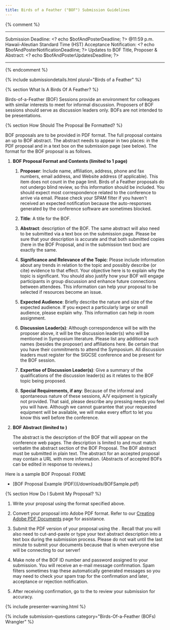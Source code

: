 ```yaml
---
title: Birds of a Feather ("BOF") Submission Guidelines
---
```


{% comment %}
  ------------------------------------------------- --------------------------------------------------
  Submission Deadline:                              \<? echo \$bofAndPosterDeadline; ?\>
  @11:59 p.m. Hawaii-Aleutian Standard Time (HST)
  Acceptance Notification:                          \<? echo \$bofAndPosterNotificationDeadline; ?\>
  Updates to BOF Title, Proposer & Abstract:        \<? echo \$bofAndPosterUpdatesDeadline; ?\>
  ------------------------------------------------- --------------------------------------------------
{% endcomment %}

{% include submissiondetails.html plural="Birds of a Feather" %}

{% section What Is A Birds Of A Feather? %}

Birds-of-a-Feather (BOF) Sessions provide an environment for colleagues
with similar interests to meet for informal discussion. Proposers of BOF
sessions should serve as discussion leaders only. BOFs are not intended
to be presentations.

{% section How Should The Proposal Be Formatted? %}

BOF proposals are to be provided in PDF format. The full proposal
contains an up to BOF abstract. The abstract needs to appear in two
places: in the PDF proposal and in a text box on the submission page
(see below). The format for the BOF proposal is as follows.

1.  **BOF Proposal Format and Contents (limited to 1 page)**

    1.  **Proposer**: Include name, affiliation, address, phone and fax
        numbers, email address, and Website address (if applicable).
        This item does not count in the page limit. Birds of a Feather
        proposals do not undergo blind review, so this information
        should be included. You should expect most correspondence
        related to the conference to arrive via email. Please check your
        SPAM filter if you haven't received an expected notification
        because the auto-responses generated by the conference software
        are sometimes blocked.
        
    2.  **Title**: A title for the BOF.
    
    3.  **Abstract**: description of the BOF. The same abstract will
        also need to be submitted via a text box on the submission page.
        Please be sure that your description is accurate and that both
        submitted copies (here in the BOF Proposal, and in the
        submission text box) are exactly the same.
        
    4.  **Significance and Relevance of the Topic**: Please include
        information about any trends in relation to the topic and
        possibly describe (or cite) evidence to that effect. Your
        objective here is to explain why the topic is significant. You
        should also justify how your BOF will engage participants in
        group discussion and enhance future connections between
        attendees. This information can help your proposal to be
        selected if resources become an issue.
        
    5.  **Expected Audience**: Briefly describe the nature and size of
        the expected audience. If you expect a particularly large or
        small audience, please explain why. This information can help in
        room assignment.
        
    6.  **Discussion Leader(s)**: Although correspondence will be with
        the proposer above, it will be the discussion leader(s) who will
        be mentioned in Symposium literature. Please list any additional
        such names (besides the proposer) and affiliations here. Be
        certain that you have their commitments to attend the Symposium.
        All discussion leaders must register for the SIGCSE conference
        and be present for the BOF session.
        
    7.  **Expertise of Discussion Leader(s)**: Give a summary of the
        qualifications of the discussion leader(s) as it relates to the
        BOF topic being proposed.
        
    8.  **Special Requirements, if any**: Because of the informal and
        spontaneous nature of these sessions, A/V equipment is typically
        not provided. That said, please describe any pressing needs you
        feel you will have. Although we cannot guarantee that your
        requested equipment will be available, we will make every effort
        to let you know this well before the conference.

2.  **BOF Abstract (limited to )**

    The abstract is the description of the BOF that will appear on the
    conference web pages. The description is limited to and must match
    verbatim the abstract section of the BOF Proposal. The BOF abstract
    must be submitted in plain text. The abstract for an accepted
    proposal may contain a URL with more information. (Abstracts of
    accepted BOFs can be edited in response to reviews.)

Here is a sample BOF Proposal: FIXME

-   [BOF Proposal Example
    (PDF)](<?php%20echo%20$prefix%20?>/downloads/BOFSample.pdf)

{% section How Do I Submit My Proposal? %}

1.  Write your proposal using the format specified above.

2.  Convert your proposal into Adobe PDF format. Refer to our [Creating
    Adobe PDF Documents](creating_pdf.html) page for assistance.
    
3.  Submit the PDF version of your proposal using the . Recall that you
    will also need to cut-and-paste or type your text abstract
    description into a text box during the submission process. Please do
    not wait until the last minute to submit your documents because that
    is when everyone else will be connecting to our server!
    
4.  Make note of the BOF ID number and password assigned to your
    submission. You will receive an e-mail message confirmation. Spam
    filters sometimes trap these automatically generated messages so you
    may need to check your spam trap for the confirmation and later,
    acceptance or rejection notification.
    
5.  After receiving confirmation, go to the to review your submission
    for accuracy.

{% include presenter-warning.html %}



{% include submission-questions category="Birds-Of-a-Feather (BOFs) Wrangler" %}